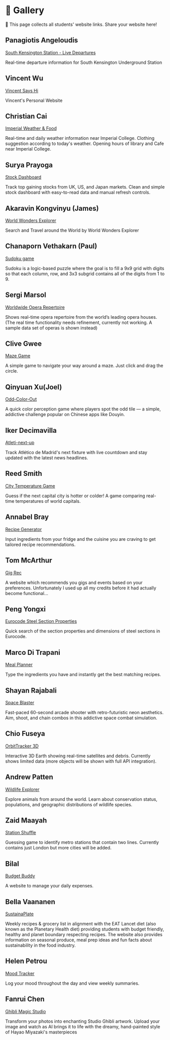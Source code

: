 # 🌟 Gallery

👋 This page collects all students' website links. Share your website here!

## Panagiotis Angeloudis

[South Kensington Station - Live Departures](https://southkensington-live-arrivals.lovable.app)

Real-time departure information for South Kensington Underground Station

## Vincent Wu

[Vincent Says Hi](https://vincent-says-hi.lovable.app)

Vincent's Personal Website

## Christian Cai

[Imperial Weather & Food](https://imperial-wear-weather.lovable.app)

Real-time and daily weather information near Imperial College. Clothing suggestion according to today's weather. Opening hours of library and Cafe near Imperial College.

## Surya Prayoga

[Stock Dashboard](https://stockbyme.lovable.app/)

Track top gaining stocks from UK, US, and Japan markets. Clean and simple stock dashboard with easy-to-read data and manual refresh controls.

## Akaravin Kongvinyu (James)

[World Wonders Explorer](https://akaravinkongvinyu.lovable.app)

Search and Travel around the World by World Wonders Explorer

## Chanaporn Vethakarn (Paul)
[Sudoku game](https://sudoku-can-do.lovable.app)

Sudoku is a logic-based puzzle where the goal is to fill a 9x9 grid with digits so that each column, row, and 3x3 subgrid contains all of the digits from 1 to 9.

## Sergi Marsol

[Worldwide Opera Repertoire](https://opera-voyage-hub.lovable.app)

Shows real-time opera repertoire from the world’s leading opera houses. (The real time functionality needs refinement, currently not working. A sample data set of operas is shown instead)

## Clive Gwee

[Maze Game](https://maze-chase.lovable.app)

A simple game to navigate your way around a maze. Just click and drag the circle.

## Qinyuan Xu(Joel)

[Odd-Color-Out](https://xqy-odd-color-game.lovable.app)

A quick color perception game where players spot the odd tile — a simple, addictive challenge popular on Chinese apps like Douyin.

## Iker Decimavilla

[Atleti-next-up](https://atleti-next-up.lovable.app)

Track Atlético de Madrid's next fixture with live countdown and stay updated with the latest news headlines.

## Reed Smith

[City Temperature Game](https://city-temp-tilt.lovable.app) 

Guess if the next capital city is hotter or colder! A game comparing real-time temperatures of world capitals.

## Annabel Bray

[Recipe Generator](https://recipe-alchemy-96.lovable.app)

Input ingredients from your fridge and the cuisine you are craving to get tailored recipe recommendations.

## Tom McArthur

[Gig Rec](https://london-night-guide.lovable.app)

A website which recommends you gigs and events based on your preferences. Unfortunately I used up all my credits before it had actually become functional...

## Peng Yongxi

[Eurocode Steel Section Properties](https://peng-yong-xi.lovable.app)

Quick search of the section properties and dimensions of steel sections in Eurocode.

## Marco Di Trapani

[Meal Planner](https://marcoditrapani.lovable.app)

Type the ingredients you have and instantly get the best matching recipes.

## Shayan Rajabali

[Space Blaster](https://six-sec-synth-blitz.lovable.app)

Fast-paced 60-second arcade shooter with retro-futuristic neon aesthetics. Aim, shoot, and chain combos in this addictive space combat simulation.

## Chio Fuseya

[OrbitTracker 3D](https://orbital-echo.lovable.app)

Interactive 3D Earth showing real-time satellites and debris. Currently shows limited data (more objects will be shown with full API integration).

## Andrew Patten

[Wildlife Explorer](https://wildlife-explorer.lovable.app)

Explore animals from around the world. Learn about conservation status, populations, and geographic distributions of wildlife species.

## Zaid Maayah

[Station Shuffle](https://station-line-shuffle.lovable.app)

Guessing game to identify metro stations that contain two lines. Currently contains just London but more cities will be added.

## Bilal

[Budget Buddy](https://daily-dollar-bot.lovable.app)

A website to manage your daily expenses.

## Bella Vaananen

[SustainaPlate](https://lancet-meal-planner.lovable.app)

Weekly recipes & grocery list in alignment with the EAT Lancet diet (also known as the Planetary Health diet) providing students with budget friendly, healthy and planet boundary respecting recipes. The website also provides information on seasonal produce, meal prep ideas and fun facts about sustainability in the food industry. 

## Helen Petrou

[Mood Tracker](https://mood-track-emojis.lovable.app)

Log your mood throughout the day and view weekly summaries.

## Fanrui Chen

[Ghibli Magic Studio](https://chenfanrui.lovable.app)

Transform your photos into enchanting Studio Ghibli artwork. Upload your image and watch as AI brings it to life with the dreamy, hand-painted style of Hayao Miyazaki's masterpieces
